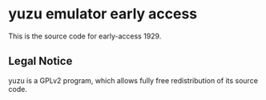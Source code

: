yuzu emulator early access
=============

This is the source code for early-access 1929.

## Legal Notice

yuzu is a GPLv2 program, which allows fully free redistribution of its source code.
